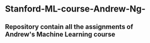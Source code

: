 # Stanford-ML-course-Andrew-Ng-
## Repository contain all the assignments of Andrew's Machine Learning course
